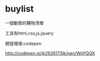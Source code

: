 # buylist

一個動態的購物清單

工具有html,css,js,jquery

開發環境:codepen

http://codepen.io/jk2626173jk/pen/WpYQQX

